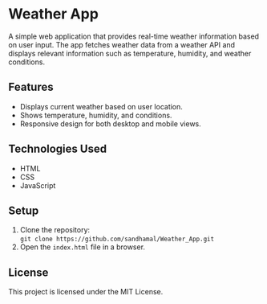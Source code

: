 # Weather App

A simple web application that provides real-time weather information based on user input. The app fetches weather data from a weather API and displays relevant information such as temperature, humidity, and weather conditions.

## Features
- Displays current weather based on user location.
- Shows temperature, humidity, and conditions.
- Responsive design for both desktop and mobile views.

## Technologies Used
- HTML
- CSS
- JavaScript

## Setup
1. Clone the repository:  
   `git clone https://github.com/sandhamal/Weather_App.git`
2. Open the `index.html` file in a browser.

## License
This project is licensed under the MIT License.
